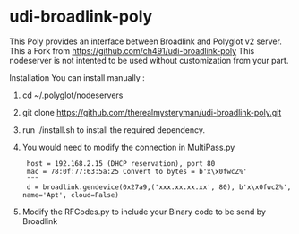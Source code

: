 # udi-broadlink-poly

This Poly provides an interface between Broadlink and Polyglot v2 server. This a Fork from https://github.com/ch491/udi-broadlink-poly
This nodeserver is not intented to be used without customization from your part. 

Installation
You can install manually :

1. cd ~/.polyglot/nodeservers
2. git clone https://github.com/therealmysteryman/udi-broadlink-poly.git
3. run ./install.sh to install the required dependency.
4. You would need to modify the connection in MultiPass.py

        host = 192.168.2.15 (DHCP reservation), port 80
        mac = 78:0f:77:63:5a:25 Convert to bytes = b'x\x0fwcZ%'
        """
        d = broadlink.gendevice(0x27a9,('xxx.xx.xx.xx', 80), b'x\x0fwcZ%', name='Apt', cloud=False)
        
5. Modify the RFCodes.py to include your Binary code to be send by Broadlink


